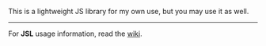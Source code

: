 This is a lightweight JS library for my own use, but you may use it as well.

<hr>

For <b>JSL</b> usage information, read the <a href="https://github.com/joesimmons/jsl/wiki">wiki</a>.
